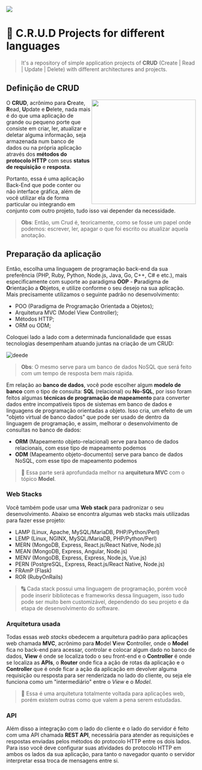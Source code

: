 <a href="https://github.com/IsaacAlves7/crud-projects"><img src="https://user-images.githubusercontent.com/61624336/159622843-8f7ffa91-e9a5-49f4-8980-69d03dd2c3a7.png"></a>

# 📝 C.R.U.D Projects for different languages
<blockquote>It's a repository of simple application projects of <b>CRUD</b> (Create | Read | Update | Delete) with different architectures and projects.</blockquote> 

## Definição de CRUD
<img src="https://static.platzi.com/media/landing-projects/Proyecto-Python-CRUD.png" height="277" align="right">

O **CRUD**, acrônimo para **C**reate, **R**ead, **U**pdate e **D**elete, nada mais é do que uma aplicação de grande ou pequeno porte que consiste em criar, ler, atualizar e deletar alguma informação, seja armazenada num banco de dados ou na própria aplicação através dos **métodos do protocolo HTTP** com seus **status de requisição** e **resposta**. 

Portanto, essa é uma aplicação Back-End que pode conter ou não interface gráfica, além de você utilizar ela de forma particular ou integrando em conjunto com outro projeto, tudo isso vai depender da necessidade.

> **Obs**: Então, um Crud é, teoricamente, como se fosse um papel onde podemos: escrever, ler, apagar o que foi escrito ou atualizar aquela anotação.

## Preparação da aplicação
Então, escolha uma linguagem de programação back-end da sua preferência (PHP, Ruby, Python, Node.js, Java, Go, C++, C# e etc.), mais especificamente com suporte ao paradigma **OOP** - **P**aradigma de **O**rientação a **O**bjetos, e utilize conforme o seu desejo na sua aplicação. Mais precisamente utilizamos o seguinte padrão no desenvolvimento:

- POO (Paradigma de Programação Orientada a Objetos);
- Arquitetura MVC (Model View Controller);
- Métodos HTTP;
- ORM ou ODM;

Coloquei lado a lado com a determinada funcionalidade que essas tecnologias desempenham atuando juntas na criação de um CRUD:

![deede](https://user-images.githubusercontent.com/61624336/177389704-cc4d941c-d5f6-496a-8881-4f5b140ead81.png)

> **Obs**: O mesmo serve para um banco de dados NoSQL que será feito com um tempo de resposta bem mais rápida.

Em relação ao **banco de dados**, você pode escolher algum **modelo de banco** com o tipo de consulta: **SQL** (relacional) ou **No-SQL**, por isso foram feitos algumas **técnicas de programação de mapeamento** para converter dados entre incompatíveis tipos de sistemas em banco de dados e linguagens de programação orientadas a objeto. Isso cria, um efeito de um "objeto virtual de banco dados" que pode ser usado de dentro da linguagem de programação, e assim, melhorar o desenvolvimento de consultas no banco de dados:

- **ORM** (Mapeamento objeto-relacional) serve para banco de dados relacionais, com esse tipo de mapeamento podemos
- **ODM** (Mapeamento objeto-documento) serve para banco de dados NoSQL, com esse tipo de mapeamento podemos

> 🔄 Essa parte será aprofundada melhor na **arquitetura MVC** com o tópico **Model**.

### Web Stacks
Você também pode usar uma **Web stack** para padronizar o seu desenvolvimento. Abaixo se encontra algumas web stacks mais utilizadas para fazer esse projeto:

- LAMP (Linux, Apache, MySQL/MariaDB, PHP/Python/Perl)
- LEMP (Linux, NGINX, MySQL/MariaDB, PHP/Python/Perl)
- MERN (MongoDB, Express, React.js/React Native, Node.js)
- MEAN (MongoDB, Express, Angular, Node.js)
- MENV (MongoDB, Express, Express, Node.js, Vue.js)
- PERN (PostgreSQL, Express, React.js/React Native, Node.js)
- FRAmP (Flask)
- ROR (RubyOnRails)

> 🔠 Cada stack possui uma linguagem de programação, porém você pode inserir bibliotecas e frameworks dessa linguagem, isso tudo pode ser muito bem customizável, dependendo do seu projeto e da etapa de desenvolvimento do software.

### Arquitetura usada
Todas essas _web stacks_ obedecem a arquitetura padrão para aplicações web chamada **MVC**, acrônimo para **M**odel **V**iew **C**ontroller, onde o **Model** fica no back-end para acessar, controlar e colocar algum dado no banco de dados, **View** é onde se localiza todo o seu front-end e o **Controller** é onde se localiza as **APIs**, o **Router** onde fica a ação de rotas da aplicação e o **Controller** que é onde ficar a ação da aplicação em devolver alguma requisição ou resposta para ser renderizada no lado do cliente, ou seja ele funciona como um "intermediário" entre o _View_ e o _Model_.

> 🚮 Essa é uma arquitetura totalmente voltada para aplicações web, porém existem outras como que valem a pena serem estudadas.

### API
Além disso a integração com o lado do cliente e o lado do servidor é feito com uma API chamada **REST API**, necessária para atender as requisições e respostas enviadas pelos métodos do protocolo HTTP entre os dois lados. Para isso você deve configurar suas atividades do protocolo HTTP em ambos os lados da sua aplicação, para tanto o navegador quanto o servidor interpretar essa troca de mensagens entre si.

<!-- 
# 📜 JavaScript (Node.js) Language Programming
<img src="https://www.webdesignemfoco.com/img/files/original/368570-crud-nodejs-l.jpg">

# 🐍 Python Language Programming
<img src="https://www.webdesignemfoco.com/img/files/original/194176-banner-curso-de-python-l.jpg">
 -->
